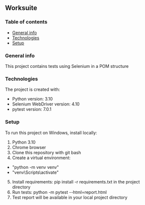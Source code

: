 ## Worksuite
### Table of contents
* [General info](#general-info)
* [Technologies](#techologies)
* [Setup](#setup)

### General info
This project contains tests using Selenium in a POM structure

### Technologies
The project is created with:
* Python version: 3.10
* Selenium WebDriver version: 4.10
* pytest version: 7.0.1

### Setup
To run this project on Windows, install locally: 
1. Python 3.10
2. Chrome browser
3. Clone this repository with git bash
4. Create a virtual environment:
* "python -m venv venv"
* "venv\Scripts\activate"
5. Install requirements: pip install -r requirements.txt in the project directory
6. Run tests: python -m pytest --html=report.html
7. Test report will be available in your local project directory
